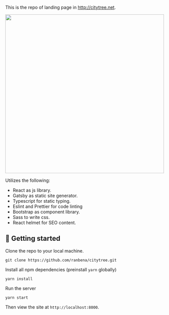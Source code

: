This is the repo of landing page in http://citytree.net.

<img src="https://github.com/ranbena/citytree/blob/master/preview.jpg" width="500" />

Utilizes the following:
* React as js library.
* Gatsby as static site generator.
* Typescript for static typing.
* Eslint and Prettier for code linting
* Bootstrap as component library.
* Sass to write css.
* React helmet for SEO content.

## 🚀 Getting started

Clone the repo to your local machine.

```
git clone https://github.com/ranbena/citytree.git
```

Install all npm dependencies (preinstall `yarn` globally)

```
yarn install
```
Run the server
```
yarn start
```
Then view the site at `http://localhost:8000`.
